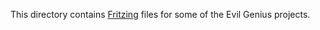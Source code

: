 This directory contains [Fritzing](http://fritzing.org/) files for some of the
Evil Genius projects.

